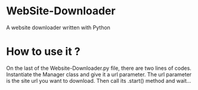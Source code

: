 # WebSite-Downloader
A website downloader written with Python
# How to use it ?
On the last of the Website-Downloader.py file, there are two lines of codes. Instantiate the Manager class and give it a url parameter. The url parameter is the site url you want to download. Then call its .start() method and wait...

